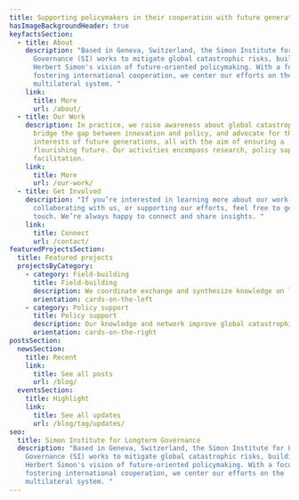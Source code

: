 ```yaml
---
title: Supporting policymakers in their cooperation with future generations.
hasImageBackgroundHeader: true
keyfactsSection:
  - title: About
    description: "Based in Geneva, Switzerland, the Simon Institute for Longterm
      Governance (SI) works to mitigate global catastrophic risks, building on
      Herbert Simon's vision of future-oriented policymaking. With a focus on
      fostering international cooperation, we center our efforts on the
      multilateral system. "
    link:
      title: More
      url: /about/
  - title: Our Work
    description: In practice, we raise awareness about global catastrophic risks,
      bridge the gap between innovation and policy, and advocate for the
      interests of future generations, all with the aim of ensuring a
      flourishing future. Our activities encompass research, policy support, and
      facilitation.
    link:
      title: More
      url: /our-work/
  - title: Get Involved
    description: "If you’re interested in learning more about our work,
      collaborating with us, or supporting our efforts, feel free to get in
      touch. We’re always happy to connect and share insights. "
    link:
      title: Connect
      url: /contact/
featuredProjectsSection:
  title: Featured projects
  projectsByCategory:
    - category: Field-building
      title: Field-building
      description: We coordinate exchange and synthesize knowledge on long-term governance.
      orientation: cards-on-the-left
    - category: Policy support
      title: Policy support
      description: Our knowledge and network improve global catastrophic risk governance.
      orientation: cards-on-the-right
postsSection:
  newsSection:
    title: Recent
    link:
      title: See all posts
      url: /blog/
  eventsSection:
    title: Highlight
    link:
      title: See all updates
      url: /blog/tag/updates/
seo:
  title: Simon Institute for Longterm Governance
  description: "Based in Geneva, Switzerland, the Simon Institute for Longterm
    Governance (SI) works to mitigate global catastrophic risks, building on
    Herbert Simon's vision of future-oriented policymaking. With a focus on
    fostering international cooperation, we center our efforts on the
    multilateral system. "
---
```

